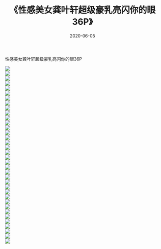 ﻿---
layout: post
title:  《性感美女龚叶轩超级豪乳亮闪你的眼36P》
date:   2020-06-05
img: http://pic.660000.xyz/1:/性感/2020/性感美女龚叶轩超级豪乳亮闪你的眼36P/000.jpg
categories: [美女, 清纯, 唯美]
---

性感美女龚叶轩超级豪乳亮闪你的眼36P

  ![](http://pic.660000.xyz/1:/性感/2020/性感美女龚叶轩超级豪乳亮闪你的眼36P/001.jpg) <br> ![](http://pic.660000.xyz/1:/性感/2020/性感美女龚叶轩超级豪乳亮闪你的眼36P/002.jpg) <br> ![](http://pic.660000.xyz/1:/性感/2020/性感美女龚叶轩超级豪乳亮闪你的眼36P/003.jpg) <br> ![](http://pic.660000.xyz/1:/性感/2020/性感美女龚叶轩超级豪乳亮闪你的眼36P/004.jpg) <br> ![](http://pic.660000.xyz/1:/性感/2020/性感美女龚叶轩超级豪乳亮闪你的眼36P/005.jpg) <br> ![](http://pic.660000.xyz/1:/性感/2020/性感美女龚叶轩超级豪乳亮闪你的眼36P/006.jpg) <br> ![](http://pic.660000.xyz/1:/性感/2020/性感美女龚叶轩超级豪乳亮闪你的眼36P/007.jpg) <br> ![](http://pic.660000.xyz/1:/性感/2020/性感美女龚叶轩超级豪乳亮闪你的眼36P/008.jpg) <br> ![](http://pic.660000.xyz/1:/性感/2020/性感美女龚叶轩超级豪乳亮闪你的眼36P/009.jpg) <br> ![](http://pic.660000.xyz/1:/性感/2020/性感美女龚叶轩超级豪乳亮闪你的眼36P/010.jpg) <br> ![](http://pic.660000.xyz/1:/性感/2020/性感美女龚叶轩超级豪乳亮闪你的眼36P/011.jpg) <br> ![](http://pic.660000.xyz/1:/性感/2020/性感美女龚叶轩超级豪乳亮闪你的眼36P/012.jpg) <br> ![](http://pic.660000.xyz/1:/性感/2020/性感美女龚叶轩超级豪乳亮闪你的眼36P/013.jpg) <br> ![](http://pic.660000.xyz/1:/性感/2020/性感美女龚叶轩超级豪乳亮闪你的眼36P/014.jpg) <br> ![](http://pic.660000.xyz/1:/性感/2020/性感美女龚叶轩超级豪乳亮闪你的眼36P/015.jpg) <br> ![](http://pic.660000.xyz/1:/性感/2020/性感美女龚叶轩超级豪乳亮闪你的眼36P/016.jpg) <br> ![](http://pic.660000.xyz/1:/性感/2020/性感美女龚叶轩超级豪乳亮闪你的眼36P/017.jpg) <br> ![](http://pic.660000.xyz/1:/性感/2020/性感美女龚叶轩超级豪乳亮闪你的眼36P/018.jpg) <br> ![](http://pic.660000.xyz/1:/性感/2020/性感美女龚叶轩超级豪乳亮闪你的眼36P/019.jpg) <br> ![](http://pic.660000.xyz/1:/性感/2020/性感美女龚叶轩超级豪乳亮闪你的眼36P/020.jpg) <br> ![](http://pic.660000.xyz/1:/性感/2020/性感美女龚叶轩超级豪乳亮闪你的眼36P/021.jpg) <br> ![](http://pic.660000.xyz/1:/性感/2020/性感美女龚叶轩超级豪乳亮闪你的眼36P/022.jpg) <br> ![](http://pic.660000.xyz/1:/性感/2020/性感美女龚叶轩超级豪乳亮闪你的眼36P/023.jpg) <br> ![](http://pic.660000.xyz/1:/性感/2020/性感美女龚叶轩超级豪乳亮闪你的眼36P/024.jpg) <br> ![](http://pic.660000.xyz/1:/性感/2020/性感美女龚叶轩超级豪乳亮闪你的眼36P/025.jpg) <br> ![](http://pic.660000.xyz/1:/性感/2020/性感美女龚叶轩超级豪乳亮闪你的眼36P/026.jpg) <br> ![](http://pic.660000.xyz/1:/性感/2020/性感美女龚叶轩超级豪乳亮闪你的眼36P/027.jpg) <br> ![](http://pic.660000.xyz/1:/性感/2020/性感美女龚叶轩超级豪乳亮闪你的眼36P/028.jpg) <br> ![](http://pic.660000.xyz/1:/性感/2020/性感美女龚叶轩超级豪乳亮闪你的眼36P/029.jpg) <br> ![](http://pic.660000.xyz/1:/性感/2020/性感美女龚叶轩超级豪乳亮闪你的眼36P/030.jpg) <br> ![](http://pic.660000.xyz/1:/性感/2020/性感美女龚叶轩超级豪乳亮闪你的眼36P/031.jpg) <br> ![](http://pic.660000.xyz/1:/性感/2020/性感美女龚叶轩超级豪乳亮闪你的眼36P/032.jpg) <br> ![](http://pic.660000.xyz/1:/性感/2020/性感美女龚叶轩超级豪乳亮闪你的眼36P/033.jpg) <br> ![](http://pic.660000.xyz/1:/性感/2020/性感美女龚叶轩超级豪乳亮闪你的眼36P/034.jpg) <br> ![](http://pic.660000.xyz/1:/性感/2020/性感美女龚叶轩超级豪乳亮闪你的眼36P/035.jpg) <br> ![](http://pic.660000.xyz/1:/性感/2020/性感美女龚叶轩超级豪乳亮闪你的眼36P/036.jpg) <br>